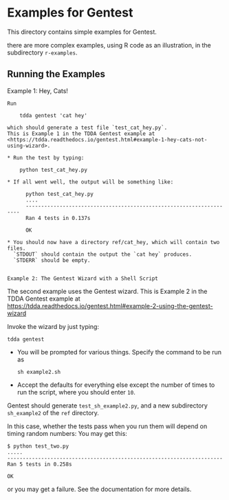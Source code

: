 Examples for Gentest
====================

This directory contains simple examples for Gentest.

there are more complex examples, using R code as an illustration,
in the subdirectory `r-examples`.

Running the Examples
--------------------

Example 1: Hey, Cats!
~~~~~~~~~~~~~~~~~~~~~
Run

    tdda gentest 'cat hey'

which should generate a test file `test_cat_hey.py`.
This is Example 1 in the TDDA Gentest example at
<https://tdda.readthedocs.io/gentest.html#example-1-hey-cats-not-using-wizard>.

* Run the test by typing:

    python test_cat_hey.py

* If all went well, the output will be something like:

      python test_cat_hey.py
      ....
      --------------------------------------------------------------------
      Ran 4 tests in 0.137s

      OK

* You should now have a directory ref/cat_hey, which will contain two files.
  `STDOUT` should contain the output the `cat hey` produces.
  `STDERR` should be empty.


Example 2: The Gentest Wizard with a Shell Script
~~~~~~~~~~~~~~~~~~~~~~~~~~~~~~~~~~~~~~~~~~~~~~~~~

The second example uses the Gentest wizard.
This is Example 2 in the TDDA Gentest example at
<https://tdda.readthedocs.io/gentest.html#example-2-using-the-gentest-wizard>

Invoke the wizard by just typing:

    tdda gentest

* You will be prompted for various things. Specify the command to be
  run as

      sh example2.sh

* Accept the defaults for everything else except the number of times
  to run the script, where you should enter `10`.

Gentest should generate `test_sh_example2.py`, and a new subdirectory
`sh_example2` of the `ref` directory.

In this case, whether the tests pass when you run them will depend
on timing random numbers: You may get this:


    $ python test_two.py
    .....
    ----------------------------------------------------------------------
    Ran 5 tests in 0.258s

    OK

or you may get a failure. See the documentation for more details.

